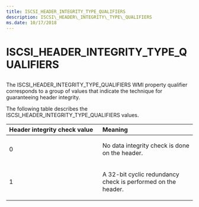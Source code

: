 ```yaml
---
title: ISCSI_HEADER_INTEGRITY_TYPE_QUALIFIERS
description: ISCSI\_HEADER\_INTEGRITY\_TYPE\_QUALIFIERS
ms.date: 10/17/2018
---
```


# ISCSI\_HEADER\_INTEGRITY\_TYPE\_QUALIFIERS


## <span id="ddk_iscsi_header_integrity_type_qualifiers_kr"></span><span id="DDK_ISCSI_HEADER_INTEGRITY_TYPE_QUALIFIERS_KR"></span>


The ISCSI\_HEADER\_INTEGRITY\_TYPE\_QUALIFIERS WMI property qualifier corresponds to a group of values that indicate the technique for guaranteeing header integrity.

The following table describes the ISCSI\_HEADER\_INTEGRITY\_TYPE\_QUALIFIERS values.

<table>
<colgroup>
<col width="50%" />
<col width="50%" />
</colgroup>
<thead>
<tr class="header">
<th align="left">Header integrity check value</th>
<th align="left">Meaning</th>
</tr>
</thead>
<tbody>
<tr class="odd">
<td align="left"><p>0</p></td>
<td align="left"><p>No data integrity check is done on the header.</p></td>
</tr>
<tr class="even">
<td align="left"><p>1</p></td>
<td align="left"><p>A 32-bit cyclic redundancy check is performed on the header.</p></td>
</tr>
</tbody>
</table>

 

 

 





